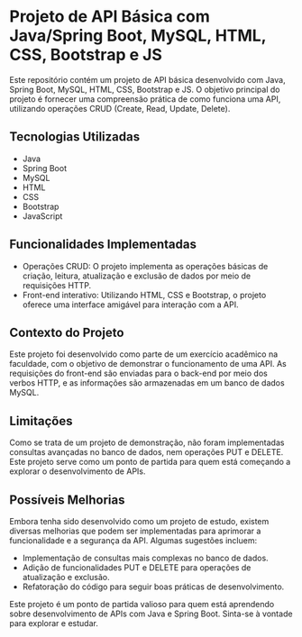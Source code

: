 # Projeto de API Básica com Java/Spring Boot, MySQL, HTML, CSS, Bootstrap e JS

Este repositório contém um projeto de API básica desenvolvido com Java, Spring Boot, MySQL, HTML, CSS, Bootstrap e JS. O objetivo principal do projeto é fornecer uma compreensão prática de como funciona uma API, utilizando operações CRUD (Create, Read, Update, Delete).

## Tecnologias Utilizadas
- Java
- Spring Boot
- MySQL
- HTML
- CSS
- Bootstrap
- JavaScript

## Funcionalidades Implementadas
- Operações CRUD: O projeto implementa as operações básicas de criação, leitura, atualização e exclusão de dados por meio de requisições HTTP.
- Front-end interativo: Utilizando HTML, CSS e Bootstrap, o projeto oferece uma interface amigável para interação com a API.

## Contexto do Projeto
Este projeto foi desenvolvido como parte de um exercício acadêmico na faculdade, com o objetivo de demonstrar o funcionamento de uma API. As requisições do front-end são enviadas para o back-end por meio dos verbos HTTP, e as informações são armazenadas em um banco de dados MySQL.

## Limitações
Como se trata de um projeto de demonstração, não foram implementadas consultas avançadas no banco de dados, nem operações PUT e DELETE. Este projeto serve como um ponto de partida para quem está começando a explorar o desenvolvimento de APIs.

## Possíveis Melhorias
Embora tenha sido desenvolvido como um projeto de estudo, existem diversas melhorias que podem ser implementadas para aprimorar a funcionalidade e a segurança da API. Algumas sugestões incluem:

- Implementação de consultas mais complexas no banco de dados.
- Adição de funcionalidades PUT e DELETE para operações de atualização e exclusão.
- Refatoração do código para seguir boas práticas de desenvolvimento.

Este projeto é um ponto de partida valioso para quem está aprendendo sobre desenvolvimento de APIs com Java e Spring Boot. Sinta-se à vontade para explorar e estudar.
